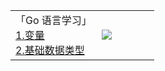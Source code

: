 <table width=100%>
<tr>
<td width=60%>
<span>「Go 语言学习」</span><br/>
<a href="https://mp.weixin.qq.com/s/bhMITWL0mpBK49FvTE9PtA" target="_blank">1.变量</a><br/>
<a href="https://mp.weixin.qq.com/s/GKG3zmic_QJPQC0oBzRuyg" target="_blank">2.基础数据类型</a><br/>
</td>

<td><img src="https://github-readme-stats.vercel.app/api?username=weirubo&show_icons=true&hide_title=true"/></td>
</tr>
</table>
